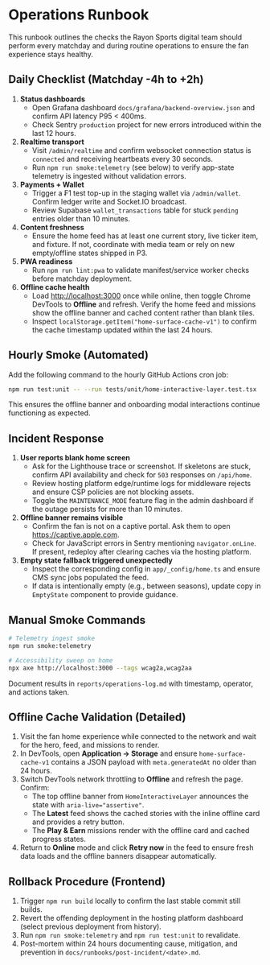 # Operations Runbook

This runbook outlines the checks the Rayon Sports digital team should perform every matchday and during routine operations to ensure the fan experience stays healthy.

## Daily Checklist (Matchday -4h to +2h)

1. **Status dashboards**
   - Open Grafana dashboard `docs/grafana/backend-overview.json` and confirm API latency P95 < 400ms.
   - Check Sentry `production` project for new errors introduced within the last 12 hours.
2. **Realtime transport**
   - Visit `/admin/realtime` and confirm websocket connection status is `connected` and receiving heartbeats every 30 seconds.
   - Run `npm run smoke:telemetry` (see below) to verify app-state telemetry is ingested without validation errors.
3. **Payments + Wallet**
   - Trigger a ₣1 test top-up in the staging wallet via `/admin/wallet`. Confirm ledger write and Socket.IO broadcast.
   - Review Supabase `wallet_transactions` table for stuck `pending` entries older than 10 minutes.
4. **Content freshness**
   - Ensure the home feed has at least one current story, live ticker item, and fixture. If not, coordinate with media team or rely on new empty/offline states shipped in P3.
5. **PWA readiness**
   - Run `npm run lint:pwa` to validate manifest/service worker checks before matchday deployment.
6. **Offline cache health**
   - Load <http://localhost:3000> once while online, then toggle Chrome DevTools to **Offline** and refresh. Verify the home feed and missions show the offline banner and cached content rather than blank tiles.
   - Inspect `localStorage.getItem("home-surface-cache-v1")` to confirm the cache timestamp updated within the last 24 hours.

## Hourly Smoke (Automated)

Add the following command to the hourly GitHub Actions cron job:

```bash
npm run test:unit -- --run tests/unit/home-interactive-layer.test.tsx
```

This ensures the offline banner and onboarding modal interactions continue functioning as expected.

## Incident Response

1. **User reports blank home screen**
   - Ask for the Lighthouse trace or screenshot. If skeletons are stuck, confirm API availability and check for `503` responses on `/api/home`.
   - Review hosting platform edge/runtime logs for middleware rejects and ensure CSP policies are not blocking assets.
   - Toggle the `MAINTENANCE_MODE` feature flag in the admin dashboard if the outage persists for more than 10 minutes.
2. **Offline banner remains visible**
   - Confirm the fan is not on a captive portal. Ask them to open <https://captive.apple.com>.
   - Check for JavaScript errors in Sentry mentioning `navigator.onLine`. If present, redeploy after clearing caches via the hosting platform.
3. **Empty state fallback triggered unexpectedly**
   - Inspect the corresponding config in `app/_config/home.ts` and ensure CMS sync jobs populated the feed.
   - If data is intentionally empty (e.g., between seasons), update copy in `EmptyState` component to provide guidance.

## Manual Smoke Commands

```bash
# Telemetry ingest smoke
npm run smoke:telemetry

# Accessibility sweep on home
npx axe http://localhost:3000 --tags wcag2a,wcag2aa
```

Document results in `reports/operations-log.md` with timestamp, operator, and actions taken.

## Offline Cache Validation (Detailed)

1. Visit the fan home experience while connected to the network and wait for the hero, feed, and missions to render.
2. In DevTools, open **Application → Storage** and ensure `home-surface-cache-v1` contains a JSON payload with `meta.generatedAt` no older than 24 hours.
3. Switch DevTools network throttling to **Offline** and refresh the page. Confirm:
   - The top offline banner from `HomeInteractiveLayer` announces the state with `aria-live="assertive"`.
   - The **Latest** feed shows the cached stories with the inline offline card and provides a retry button.
   - The **Play & Earn** missions render with the offline card and cached progress states.
4. Return to **Online** mode and click **Retry now** in the feed to ensure fresh data loads and the offline banners disappear automatically.

## Rollback Procedure (Frontend)

1. Trigger `npm run build` locally to confirm the last stable commit still builds.
2. Revert the offending deployment in the hosting platform dashboard (select previous deployment from history).
3. Run `npm run smoke:telemetry` and `npm run test:unit` to revalidate.
4. Post-mortem within 24 hours documenting cause, mitigation, and prevention in `docs/runbooks/post-incident/<date>.md`.
